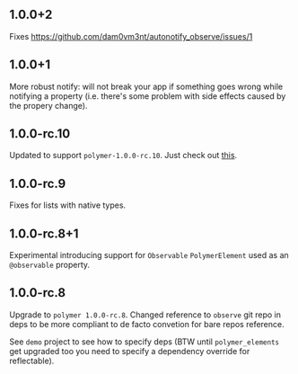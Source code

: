 ## 1.0.0+2

Fixes https://github.com/dam0vm3nt/autonotify_observe/issues/1

## 1.0.0+1

More robust notify: will not break your app if something goes wrong while notifying a property (i.e. there's some problem
with side effects caused by the propery change).

## 1.0.0-rc.10

Updated to support `polymer-1.0.0-rc.10`. Just check out [this](https://github.com/dart-lang/polymer-dart/issues/665).

## 1.0.0-rc.9

Fixes for lists with native types.

## 1.0.0-rc.8+1

Experimental introducing support for `Observable` `PolymerElement` used as an `@observable` property.

## 1.0.0-rc.8  

Upgrade to `polymer 1.0.0-rc.8`. Changed reference to `observe` git repo in deps to be more compliant to de facto convetion for bare repos reference.

See `demo` project to see how to specify deps (BTW until `polymer_elements` get upgraded too you need to specify a dependency override for reflectable).
